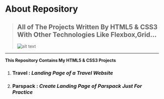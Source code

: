 # About Repository
>## All of The Projects Written By HTML5 & CSS3 With Other Technologies Like Flexbox,Grid... ##
>![alt text](https://images.ctfassets.net/skvkiv2kg4h0/aeSMfrcEd0SP1mEk0WYVE/9156b2596cd65d90da0ea2e32641252e/intro-html-css.jpg?w=534&h=300&fl=progressive&q=50&fm=jpg)

---
**This Repository Contains My HTML5 & CSS3 Projects**
1. ### Travel : *Landing Page of a Travel Website*
2. ### Parspack : *Create Landing Page of Parspack Just For Practice*

